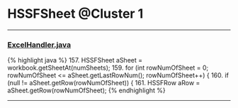 # HSSFSheet @Cluster 1

***

### [ExcelHandler.java](https://searchcode.com/codesearch/view/71586384/)
{% highlight java %}
157. HSSFSheet aSheet = workbook.getSheetAt(numSheets);
159. for (int rowNumOfSheet = 0; rowNumOfSheet <= aSheet.getLastRowNum(); rowNumOfSheet++) {
160.   if (null != aSheet.getRow(rowNumOfSheet)) {
161.     HSSFRow aRow = aSheet.getRow(rowNumOfSheet);
{% endhighlight %}

***

